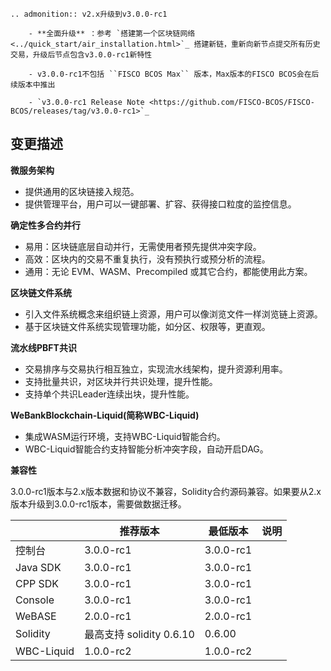 ```eval_rst
.. admonition:: v2.x升级到v3.0.0-rc1

    - **全面升级** ：参考 `搭建第一个区块链网络 <../quick_start/air_installation.html>`_ 搭建新链，重新向新节点提交所有历史交易，升级后节点包含v3.0.0-rc1新特性

    - v3.0.0-rc1不包括 ``FISCO BCOS Max`` 版本，Max版本的FISCO BCOS会在后续版本中推出

    - `v3.0.0-rc1 Release Note <https://github.com/FISCO-BCOS/FISCO-BCOS/releases/tag/v3.0.0-rc1>`_
```

## 变更描述

**微服务架构**
- 提供通用的区块链接入规范。
- 提供管理平台，用户可以一键部署、扩容、获得接口粒度的监控信息。

**确定性多合约并行**
- 易用：区块链底层自动并行，无需使用者预先提供冲突字段。
- 高效：区块内的交易不重复执行，没有预执行或预分析的流程。
- 通用：无论 EVM、WASM、Precompiled 或其它合约，都能使用此方案。

**区块链文件系统**
- 引入文件系统概念来组织链上资源，用户可以像浏览文件一样浏览链上资源。
- 基于区块链文件系统实现管理功能，如分区、权限等，更直观。

**流水线PBFT共识**
- 交易排序与交易执行相互独立，实现流水线架构，提升资源利用率。
- 支持批量共识，对区块并行共识处理，提升性能。
- 支持单个共识Leader连续出块，提升性能。

**WeBankBlockchain-Liquid(简称WBC-Liquid)**
- 集成WASM运行环境，支持WBC-Liquid智能合约。
- WBC-Liquid智能合约支持智能分析冲突字段，自动开启DAG。


**兼容性**

3.0.0-rc1版本与2.x版本数据和协议不兼容，Solidity合约源码兼容。如果要从2.x版本升级到3.0.0-rc1版本，需要做数据迁移。

|            | 推荐版本                | 最低版本  | 说明                   |
| ---------- | ----------------------- | --------- | ---------------------- |
| 控制台     | 3.0.0-rc1                  | 3.0.0-rc1     |                        |
| Java SDK        | 3.0.0-rc1           | 3.0.0-rc1     |     |
| CPP SDK        | 3.0.0-rc1           | 3.0.0-rc1     |     |
| Console        | 3.0.0-rc1           | 3.0.0-rc1     |     |
| WeBASE     | 2.0.0-rc1                   | 2.0.0-rc1 |                        |
| Solidity   | 最高支持 solidity 0.6.10 | 0.6.00    |                        |
| WBC-Liquid     | 1.0.0-rc2               | 1.0.0-rc2  |                      |
